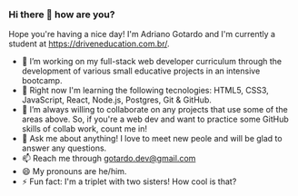 ### Hi there 👋 how are you?

Hope you're having a nice day! I'm Adriano Gotardo and I'm currently a student at https://driveneducation.com.br/.

- 🔭 I’m working on my full-stack web developer curriculum through the development of various small educative projects in an intensive bootcamp.
- 🌱 Right now I'm learning the following tecnologies: HTML5, CSS3, JavaScript, React, Node.js, Postgres, Git & GitHub.
- 👯 I’m always willing to collaborate on any projects that use some of the areas above. So, if you're a web dev and want to practice some GitHub skills of collab work, count me in!
- 💬 Ask me about anything! I love to meet new peole and will be glad to answer any questions.
- 📫 Reach me through gotardo.dev@gmail.com
- 😄 My pronouns are he/him.
- ⚡ Fun fact: I'm a triplet with two sisters! How cool is that?

<!--
**adrianogotardo/adrianogotardo** is a ✨ _special_ ✨ repository because its `README.md` (this file) appears on your GitHub profile.

Here are some ideas to get you started:

- 🔭 I’m currently working on ...
- 🌱 I’m currently learning ...
- 👯 I’m looking to collaborate on ...
- 🤔 I’m looking for help with ...
- 💬 Ask me about ...
- 📫 How to reach me: ...
- 😄 Pronouns: ...
- ⚡ Fun fact: ...
-->
